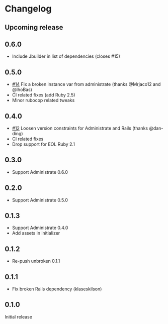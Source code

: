 # Changelog

## Upcoming release

## 0.6.0

* Include Jbuilder in list of dependencies (closes #15)

## 0.5.0

* [#14](https://github.com/fishbrain/administrate-field-belongs_to_search/pull/14) Fix a broken instance var from administrate (thanks @Mrjaco12 and @lhoBas)
* CI related fixes (add Ruby 2.5)
* Minor rubocop related tweaks

## 0.4.0

* [#12](https://github.com/fishbrain/administrate-field-belongs_to_search/pull/12) Loosen version constraints for Administrate and Rails (thanks @dan-ding)
* CI related fixes
* Drop support for EOL Ruby 2.1

## 0.3.0

* Support Administrate 0.6.0

## 0.2.0

* Support Administrate 0.5.0

## 0.1.3

* Support Administrate 0.4.0
* Add assets in initializer

## 0.1.2

* Re-push unbroken 0.1.1

## 0.1.1

* Fix broken Rails dependency (klaseskilson)

## 0.1.0

Initial release
